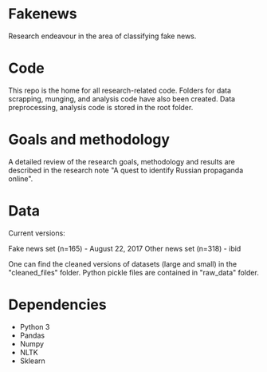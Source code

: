 # Fakenews

Research endeavour in the area of classifying fake news. 

# Code

This repo is the home for all research-related code. Folders for data scrapping, munging, and analysis code have also been created. Data preprocessing, analysis code is stored in the root folder.

# Goals and methodology

A detailed review of the research goals, methodology and results are described in the research note "A quest to identify Russian propaganda online".

# Data 

Current versions:

  Fake news set (n=165) - August 22, 2017
  Other news set (n=318) - ibid
  
One can find the cleaned versions of datasets (large and small) in the "cleaned_files" folder. Python pickle files are contained in "raw_data" folder.   
 
 # Dependencies
 
 - Python 3  
 - Pandas
 - Numpy
 - NLTK
 - Sklearn
 
